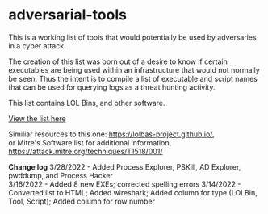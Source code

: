 # adversarial-tools

This is a working list of tools that would potentially be used by adversaries in a cyber attack.  

The creation of this list was born out of a desire to know if certain executables are being used within an infrastructure that would not normally be seen.   Thus the intent is to compile a list of executable and script names that can be used for querying logs as a threat hunting activity.  

This list contains LOL Bins, and other software.

[View the list here](https://htmlpreview.github.io/?https://github.com/kyle-phillips/adversarial-tools/blob/main/adversarial-tools.html)

Similiar resources to this one: https://lolbas-project.github.io/,  
or Mitre's Software list for additional information, https://attack.mitre.org/techniques/T1518/001/


**Change log**
3/28/2022 - Added Process Explorer, PSKill, AD Explorer, pwddump, and Process Hacker  
3/16/2022 - Added 8 new EXEs; corrected spelling errors
3/14/2022 - Converted list to HTML; Added wireshark; Added column for type (LOLBin, Tool, Script); Added column for row number  



